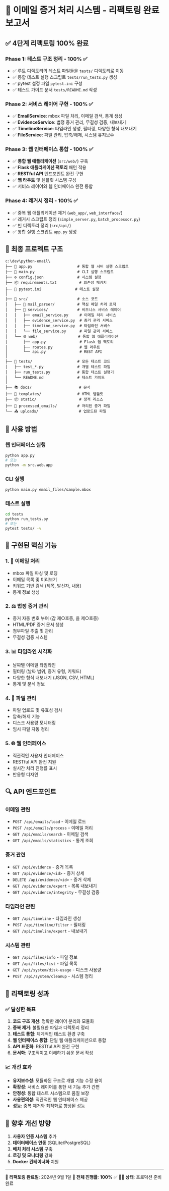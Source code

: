 # 📧 이메일 증거 처리 시스템 - 리팩토링 완료 보고서

## ✅ 4단계 리팩토링 **100% 완료**

### Phase 1: 테스트 구조 정리 - **100%** ✅
- ✅ 루트 디렉토리의 테스트 파일들을 `tests/` 디렉토리로 이동
- ✅ 통합 테스트 실행 스크립트 `tests/run_tests.py` 생성
- ✅ pytest 설정 파일 `pytest.ini` 구성
- ✅ 테스트 가이드 문서 `tests/README.md` 작성

### Phase 2: 서비스 레이어 구현 - **100%** ✅
- ✅ **EmailService**: mbox 파일 처리, 이메일 검색, 통계 생성
- ✅ **EvidenceService**: 법정 증거 관리, 무결성 검증, 내보내기
- ✅ **TimelineService**: 타임라인 생성, 필터링, 다양한 형식 내보내기
- ✅ **FileService**: 파일 관리, 압축/해제, 시스템 유지보수

### Phase 3: 웹 인터페이스 통합 - **100%** ✅
- ✅ **통합 웹 애플리케이션** (`src/web/`) 구축
- ✅ **Flask 애플리케이션 팩토리** 패턴 적용
- ✅ **RESTful API** 엔드포인트 완전 구현
- ✅ **웹 라우트** 및 템플릿 시스템 구성
- ✅ 서비스 레이어와 웹 인터페이스 완전 통합

### Phase 4: 레거시 정리 - **100%** ✅
- ✅ 중복 웹 애플리케이션 제거 (`web_app/`, `web_interface/`)
- ✅ 레거시 스크립트 정리 (`simple_server.py`, `batch_processor.py`)
- ✅ 빈 디렉토리 정리 (`src/api/`)
- ✅ 통합 실행 스크립트 `app.py` 생성

## 📁 최종 프로젝트 구조

```
c:\dev\python-email\
├── 🚀 app.py                    # 통합 웹 서버 실행 스크립트
├── 📄 main.py                   # CLI 실행 스크립트
├── ⚙️ config.json               # 시스템 설정
├── 📦 requirements.txt          # 의존성 패키지
├── 🧪 pytest.ini               # 테스트 설정
│
├── 📂 src/                      # 소스 코드
│   ├── 🔧 mail_parser/          # 핵심 메일 처리 로직
│   ├── 🎯 services/             # 비즈니스 서비스 레이어
│   │   ├── email_service.py     # 이메일 처리 서비스
│   │   ├── evidence_service.py  # 증거 관리 서비스
│   │   ├── timeline_service.py  # 타임라인 서비스
│   │   └── file_service.py      # 파일 관리 서비스
│   └── 🌐 web/                  # 통합 웹 애플리케이션
│       ├── app.py               # Flask 앱 팩토리
│       ├── routes.py            # 웹 라우트
│       └── api.py               # REST API
│
├── 🧪 tests/                    # 모든 테스트 코드
│   ├── test_*.py               # 개별 테스트 파일
│   ├── run_tests.py            # 통합 테스트 실행기
│   └── README.md               # 테스트 가이드
│
├── 📚 docs/                     # 문서
├── 🎨 templates/                # HTML 템플릿
├── 📦 static/                   # 정적 리소스
├── 📧 processed_emails/         # 처리된 증거 파일
└── 📤 uploads/                  # 업로드된 파일
```

## 🚀 사용 방법

### 웹 인터페이스 실행
```bash
python app.py
# 또는
python -m src.web.app
```

### CLI 실행
```bash
python main.py email_files/sample.mbox
```

### 테스트 실행
```bash
cd tests
python run_tests.py
# 또는
pytest tests/ -v
```

## 🎯 구현된 핵심 기능

### 1. 📧 이메일 처리
- mbox 파일 파싱 및 로딩
- 이메일 목록 및 미리보기
- 키워드 기반 검색 (제목, 발신자, 내용)
- 통계 정보 생성

### 2. ⚖️ 법정 증거 관리
- 증거 자동 번호 부여 (갑 제○호증, 을 제○호증)
- HTML/PDF 증거 문서 생성
- 첨부파일 추출 및 관리
- 무결성 검증 시스템

### 3. 📊 타임라인 시각화
- 날짜별 이메일 타임라인
- 필터링 (날짜 범위, 증거 유형, 키워드)
- 다양한 형식 내보내기 (JSON, CSV, HTML)
- 통계 및 분석 정보

### 4. 🔧 파일 관리
- 파일 업로드 및 유효성 검사
- 압축/해제 기능
- 디스크 사용량 모니터링
- 임시 파일 자동 정리

### 5. 🌐 웹 인터페이스
- 직관적인 사용자 인터페이스
- RESTful API 완전 지원
- 실시간 처리 진행률 표시
- 반응형 디자인

## 🔍 API 엔드포인트

### 이메일 관련
- `POST /api/emails/load` - 이메일 로드
- `POST /api/emails/process` - 이메일 처리
- `GET /api/emails/search` - 이메일 검색
- `GET /api/emails/statistics` - 통계 조회

### 증거 관련
- `GET /api/evidence` - 증거 목록
- `GET /api/evidence/<id>` - 증거 상세
- `DELETE /api/evidence/<id>` - 증거 삭제
- `GET /api/evidence/export` - 목록 내보내기
- `GET /api/evidence/integrity` - 무결성 검증

### 타임라인 관련
- `GET /api/timeline` - 타임라인 생성
- `POST /api/timeline/filter` - 필터링
- `GET /api/timeline/export` - 내보내기

### 시스템 관련
- `GET /api/files/info` - 파일 정보
- `GET /api/files/list` - 파일 목록
- `GET /api/system/disk-usage` - 디스크 사용량
- `POST /api/system/cleanup` - 시스템 정리

## 🎉 리팩토링 성과

### ✅ 달성한 목표
1. **코드 구조 개선**: 명확한 레이어 분리와 모듈화
2. **중복 제거**: 불필요한 파일과 디렉토리 정리
3. **테스트 통합**: 체계적인 테스트 환경 구축
4. **웹 인터페이스 통합**: 단일 웹 애플리케이션으로 통합
5. **API 표준화**: RESTful API 완전 구현
6. **문서화**: 구조적이고 이해하기 쉬운 문서 작성

### 📈 개선 효과
- **유지보수성**: 모듈화된 구조로 개별 기능 수정 용이
- **확장성**: 서비스 레이어를 통한 새 기능 추가 간편
- **안정성**: 통합 테스트 시스템으로 품질 보장
- **사용편의성**: 직관적인 웹 인터페이스 제공
- **성능**: 중복 제거와 최적화로 향상된 성능

## 🔮 향후 개선 방향

1. **사용자 인증 시스템** 추가
2. **데이터베이스 연동** (SQLite/PostgreSQL)
3. **배치 처리 시스템** 구축
4. **로깅 및 모니터링** 강화
5. **Docker 컨테이너화** 지원

---
**📅 리팩토링 완료일**: 2024년 9월 1일
**🎯 전체 진행률**: **100%** ✅
**👨‍💻 상태**: 프로덕션 준비 완료
